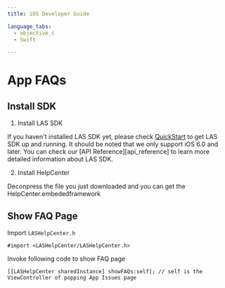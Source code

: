 ```yaml
---
title: iOS Developer Guide

language_tabs:
  - objective_c
  - Swift

---
```


# App FAQs

## Install SDK

1. Install LAS SDK

If you haven't installed LAS SDK yet, please check [QuickStart][ios_quick_start_guide] to get LAS SDK up and running.
It should be noted that we only support iOS 6.0 and later. You can check our [API Reference][api_reference] to learn more detailed information about LAS SDK.

2. Install HelpCenter

Deconpress the file you just downloaded and you can get the HelpCenter.embededframework


## Show FAQ Page

Import `LASHelpCenter.h`

```
#import <LASHelpCenter/LASHelpCenter.h>
```

Invoke following code to show FAQ page

	
```
[[LASHelpCenter sharedInstance] showFAQs:self]; // self is the ViewController of popping App Issues page
```

[ios_quick_start_guide]: ../../quickstart/ios/existing.html